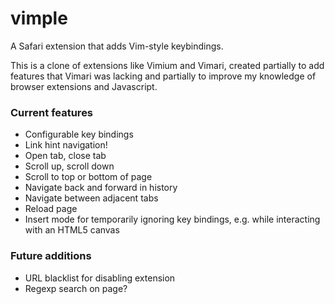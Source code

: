 # vimple
A Safari extension that adds Vim-style keybindings.

This is a clone of extensions like Vimium and Vimari, created partially to add features that Vimari was lacking and partially to improve my knowledge of browser extensions and Javascript.


### Current features
* Configurable key bindings
* Link hint navigation!
* Open tab, close tab
* Scroll up, scroll down
* Scroll to top or bottom of page
* Navigate back and forward in history
* Navigate between adjacent tabs
* Reload page
* Insert mode for temporarily ignoring key bindings, e.g. while interacting with an HTML5 canvas

### Future additions
* URL blacklist for disabling extension
* Regexp search on page?
